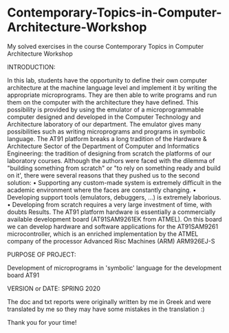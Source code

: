 # Contemporary-Topics-in-Computer-Architecture-Workshop

My solved exercises in the course Contemporary Topics in Computer Architecture Workshop

INTRODUCTION:

In this lab, students have the opportunity to define their own computer architecture at the machine language level and implement it by writing the appropriate microprograms. They are then able to write programs and run them on the computer with the architecture they have defined. This possibility is provided by using the emulator of a microprogrammable computer designed and developed in the Computer Technology and Architecture laboratory of our department. The emulator gives many possibilities such as writing microprograms and programs in symbolic language.
The AT91 platform breaks a long tradition of the Hardware & Architecture Sector
of the Department of Computer and Informatics Engineering: the tradition of designing from scratch the platforms of our laboratory courses.
Although the authors were faced with the dilemma of "building something from scratch" or "to
rely on something ready and build on it', there were several reasons that
they pushed us to the second solution:
• Supporting any custom-made system is extremely difficult
in the academic environment where the faces are constantly changing.
• Developing support tools (emulators, debuggers, ...) is extremely laborious.
• Developing from scratch requires a very large investment of time, with doubts
Results.
The AT91 platform hardware is essentially a commercially available development board (AT91SAM9261EK from ATMEL). On this board we can
develop hardware and software applications for the AT91SAM9261 microcontroller,
which is an enriched implementation by the ATMEL company of the processor
Advanced Risc Machines (ARM) ARM926EJ-S


PURPOSE OF PROJECT:

Development of microprograms in 'symbolic' language for the development board ΑΤ91

VERSION or DATE: SPRING 2020

The doc and txt reports were originally written by me in Greek and were translated by me so they may have some mistakes in the translation :)

Thank you for your time!
